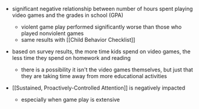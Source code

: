 
- significant negative relationship between number of hours spent playing video games and the grades in school (GPA)
	- violent game play performed significantly worse than those who played nonviolent games
	- same results with [[Child Behavior Checklist]]
- based on survey results, the more time kids spend on video games, the less time they spend on homework and reading
	- there is a possibility it isn't the video games themselves, but just that they are taking time away from more educational activities

- [[Sustained, Proactively-Controlled Attention]] is negatively impacted
	- especially when game play is extensive